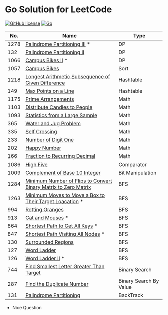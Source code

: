 # Go Solution for LeetCode

[![GitHub license](https://img.shields.io/badge/license-MIT-blue.svg)](LICENSE)
[![Go](https://img.shields.io/badge/Go-1.12-blue.svg)](https://golang.org)


 No. | Name | Type |
--- | --- | ---
1278 | [Palindrome Partitioning III][1278] *| DP
132 | [Palindrome Partitioning II][132] | DP
1066 | [Campus Bikes II][1066] *| DP
1057 | [Campus Bikes][1057] | Sort
1218 | [Longest Arithmetic Subsequence of Given Difference][1218] | Hashtable
149 | [Max Points on a Line][149] | Hashtable
1175 | [Prime Arrangements][1175] | Math
1103 | [Distribute Candies to People][1103] | Math
1093 | [Statistics from a Large Sample][1093] | Math
365 | [Water and Jug Problem][365] | Math
335 | [Self Crossing][335] | Math
233 | [Number of Digit One][233] | Math
202 | [Happy Number][202] | Math
166 | [Fraction to Recurring Decimal][166] | Math
1086 | [High Five][1086] | Comparator
1009 | [Complement of Base 10 Integer][1009] | Bit Manipulation
1284 | [Minimum Number of Flips to Convert Binary Matrix to Zero Matrix][1284] | BFS
1263 | [Minimum Moves to Move a Box to Their Target Loacation][1263] *| BFS 
994 | [Rotting Oranges][994] | BFS
913 | [Cat and Mouses][913] *| BFS
864 | [Shortest Path to Get All Keys][864] *| BFS
847 | [Shortest Path Visiting All Nodes][847] *| BFS
130 | [Surrounded Regions][130] | BFS
127 | [Word Ladder][127] | BFS
126 | [Word Ladder II][126] *| BFS
744 | [Find Smallest Letter Greater Than Target][744] | Binary Search
287 | [Find the Duplicate Number][287] | Binary Search By Value
131 | [Palindrome Partitioning][131] | BackTrack


[1284]: ./1284.%20Minimum%20Number%20of%20Flips%20to%20Convert%20Binary%20Matrix%20to%20Zero%20Matrix/
[1278]: ./1278.%20Palindrome%20Partitioning%20III/
[1263]: ./1263.%20Minimum%20Moves%20to%20Move%20a%20Box%20to%20Their%20Target%20Location/
[1218]: ./1218.%20Longest%20Arithmetic%20Subsequence%20of%20Given%20Difference/
[149]: ./149.%20Max%20Points%20on%20a%20Line/
[1175]: ./1175.%20Prime%20Arrangements/
[1103]: ./1103.%20Distribute%20Candies%20to%20People/
[1066]: ./1066.%20Campus%20Bikes%20II/
[1057]: ./1057.%20Campus%20Bikes/
[1093]: ./1093.%20Statistics%20from%20a%20Large%20Sample/
[1009]: ./1009.%20Complement%20of%20Base%2010%20Integer/
[1086]: ./1086.%20High%20Five/
[994]: ./994.%20Rotting%20Oranges/
[913]: ./913.%20Cat%20and%20Mouse/
[864]: ./864.%20Shortest%20Path%20to%20Get%20All%20Keys/
[847]: ./847.%20Shortest%20Path%20Visiting%20All%20Nodes/
[744]: ./744.%20Find%20Smallest%20Letter%20Greater%20Than%20Target/
[130]: ./130.%20Surrounded%20Regions/
[127]: ./127.%20Word%20Ladder/
[126]: ./126.%20Word%20Ladder%20II/
[365]: ./365.%20Water%20and%20Jug%20Problem/
[335]: ./335.%20Self%20Crossing/
[287]: ./287.%20Find%20the%20Duplicate%20Number/
[233]: ./233.%20Number%20of%20Digit%20One/
[202]: ./202.%20Happy%20Number/
[166]: ./166.%20Fraction%20to%20Recurring%20Decimal/
[131]: ./131.%20Palindrome%20Partitioning/
[132]: ./132.%20Palindrome%20Partitioning%20II/

* Nice Question